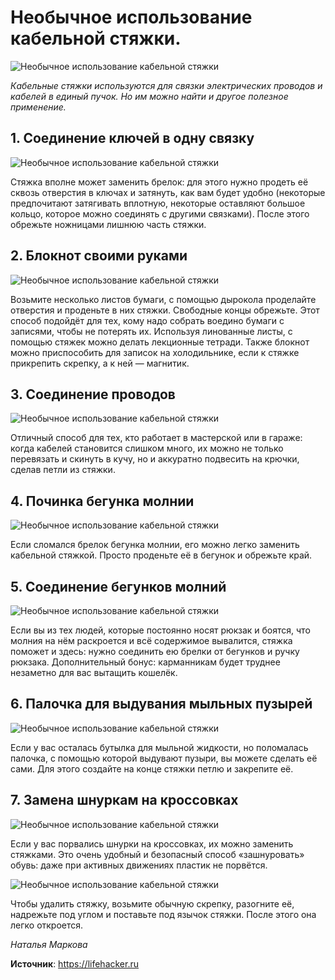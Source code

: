 # Необычное использование кабельной стяжки.

![Необычное использование кабельной стяжки](/images/Houseworks/Lifehackers/uses_stazhka_000.jpg 'Необычное использование кабельной стяжки')

_Кабельные стяжки используются для связки электрических проводов и кабелей в единый пучок. Но им можно найти и другое полезное применение._

## 1. Соединение ключей в одну связку
![Необычное использование кабельной стяжки](/images/Houseworks/Lifehackers/uses_stazhka_001.jpg 'Необычное использование кабельной стяжки')

Стяжка вполне может заменить брелок: для этого нужно продеть её сквозь отверстия в ключах и затянуть, как вам будет удобно (некоторые предпочитают затягивать вплотную, некоторые оставляют большое кольцо, которое можно соединять с другими связками). После этого обрежьте ножницами лишнюю часть стяжки.


## 2. Блокнот своими руками
![Необычное использование кабельной стяжки](/images/Houseworks/Lifehackers/uses_stazhka_002.png 'Необычное использование кабельной стяжки')

Возьмите несколько листов бумаги, с помощью дырокола проделайте отверстия и проденьте в них стяжки. Свободные концы обрежьте. Этот способ подойдёт для тех, кому надо собрать воедино бумаги с записями, чтобы не потерять их. Используя линованные листы, с помощью стяжек можно делать лекционные тетради. Также блокнот можно приспособить для записок на холодильнике, если к стяжке прикрепить скрепку, а к ней — магнитик.

## 3. Соединение проводов
![Необычное использование кабельной стяжки](/images/Houseworks/Lifehackers/uses_stazhka_003.png 'Необычное использование кабельной стяжки')

Отличный способ для тех, кто работает в мастерской или в гараже: когда кабелей становится слишком много, их можно не только перевязать и скинуть в кучу, но и аккуратно подвесить на крючки, сделав петли из стяжки.

## 4. Починка бегунка молнии
![Необычное использование кабельной стяжки](/images/Houseworks/Lifehackers/uses_stazhka_004.png 'Необычное использование кабельной стяжки')

Если сломался брелок бегунка молнии, его можно легко заменить кабельной стяжкой. Просто проденьте её в бегунок и обрежьте край.

## 5. Соединение бегунков молний
![Необычное использование кабельной стяжки](/images/Houseworks/Lifehackers/uses_stazhka_005.png 'Необычное использование кабельной стяжки')

Если вы из тех людей, которые постоянно носят рюкзак и боятся, что молния на нём раскроется и всё содержимое вывалится, стяжка поможет и здесь: нужно соединить ею брелки от бегунков и ручку рюкзака. Дополнительный бонус: карманникам будет труднее незаметно для вас вытащить кошелёк.

## 6. Палочка для выдувания мыльных пузырей
![Необычное использование кабельной стяжки](/images/Houseworks/Lifehackers/uses_stazhka_006.jpg 'Необычное использование кабельной стяжки')

Если у вас осталась бутылка для мыльной жидкости, но поломалась палочка, с помощью которой выдувают пузыри, вы можете сделать её сами. Для этого создайте на конце стяжки петлю и закрепите её.

## 7. Замена шнуркам на кроссовках
![Необычное использование кабельной стяжки](/images/Houseworks/Lifehackers/uses_stazhka_007.jpg 'Необычное использование кабельной стяжки')

Если у вас порвались шнурки на кроссовках, их можно заменить стяжками. Это очень удобный и безопасный способ «зашнуровать» обувь: даже при активных движениях пластик не порвётся.

![Необычное использование кабельной стяжки](/images/Houseworks/Lifehackers/uses_stazhka_008.jpg 'Необычное использование кабельной стяжки')

Чтобы удалить стяжку, возьмите обычную скрепку, разогните её, надрежьте под углом и поставьте под язычок стяжки. После этого она легко откроется.

_Наталья Маркова_

**Источник**: https://lifehacker.ru
